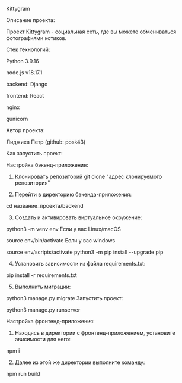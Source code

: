 Kittygram

Описание проекта:

Проект Kittygram - социальная сеть, где вы можете обмениваться фотографиями котиков.

Стек технологий:

Python 3.9.16

node.js v18.17.1

backend: Django

frontend: React

nginx

gunicorn

Автор проекта:

Лиджиев Петр (github: posk43)

Как запустить проект:

Настройка бэкенд-приложения:


1. Клонировать репозиторий
git clone "адрес клонируемого репозитория"

3. Перейти в директорию бэкенда-приложения:

cd название_проекта/backend

3. Cоздать и активировать виртуальное окружение:

python3 -m venv env
Если у вас Linux/macOS

source env/bin/activate
Если у вас windows

source env/scripts/activate
 python3 -m pip install --upgrade pip

4. Установить зависимости из файла requirements.txt:

pip install -r requirements.txt



5. Выполнить миграции:

python3 manage.py migrate
Запустить проект:

python3 manage.py runserver

Настройка фронтенд-приложения:


1. Находясь в директории с фронтенд-приложением, установите ависимости для него:

npm i

2. Далее из этой же директории выполните команду:

npm run build
